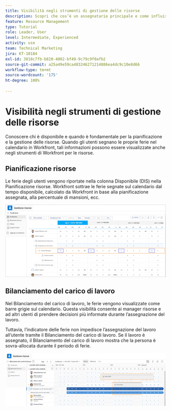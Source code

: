 ```yaml
---
title: Visibilità negli strumenti di gestione delle risorse
description: Scopri che cos’è un assegnatario principale e come influisce sulla gestione delle risorse.
feature: Resource Management
type: Tutorial
role: Leader, User
level: Intermediate, Experienced
activity: use
team: Technical Marketing
jira: KT-10184
exl-id: 3818c7fb-b820-4002-bf49-9c79c9f0afb2
source-git-commit: a25a49e59ca483246271214886ea4dc9c10e8d66
workflow-type: tm+mt
source-wordcount: '175'
ht-degree: 100%

---
```


# Visibilità negli strumenti di gestione delle risorse

Conoscere chi è disponibile e quando è fondamentale per la pianificazione e la gestione delle risorse. Quando gli utenti segnano le proprie ferie nel calendario in Workfront, tali informazioni possono essere visualizzate anche negli strumenti di Workfront per le risorse.

## Pianificazione risorse

Le ferie degli utenti vengono riportate nella colonna Disponibile (DIS) nella Pianificazione risorse. Workfront sottrae le ferie segnate sul calendario dal tempo disponibile, calcolato da Workfront in base alla pianificazione assegnata, alla percentuale di mansioni, ecc.

![Ferie nella colonna Disponibile](assets/vis_01.png)

## Bilanciamento del carico di lavoro

Nel Bilanciamento del carico di lavoro, le ferie vengono visualizzate come barre grigie sul calendario. Questa visibilità consente ai manager risorse e ad altri utenti di prendere decisioni più informate durante l’assegnazione del lavoro.

Tuttavia, l’indicatore delle ferie non impedisce l’assegnazione del lavoro all’utente tramite il Bilanciamento del carico di lavoro. Se il lavoro è assegnato, il Bilanciamento del carico di lavoro mostra che la persona è sovra-allocata durante il periodo di ferie.

![Barra grigia delle ferie](assets/vis_02.png)
